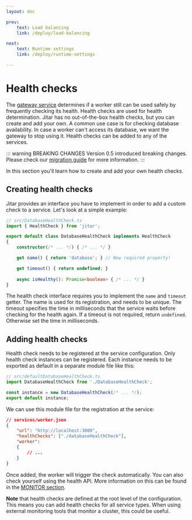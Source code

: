 ```yaml
---
layout: doc

prev:
    text: Load balancing
    link: /deploy/load-balancing

next:
    text: Runtime settings
    link: /deploy/runtime-settings

---
```


# Health checks

The [gateway service](../fundamentals/runtime-services#gateway) determines if a worker still can be used safely by frequently checking its health. Health checks are used for health determination. Jitar has no out-of-the-box health checks, but you can create and add your own. A common use case is for checking database availability. In case a worker can't access its database, we want the gateway to stop using it. Health checks can be added to any of the services.

::: warning BREAKING CHANGES
Version 0.5 introduced breaking changes. Please check our [migration guide](https://github.com/MaskingTechnology/jitar/blob/main/migrations/migrate-from-0.4.x-to-0.5.0.md) for more information.
:::

In this section you'll learn how to create and add your own health checks.

## Creating health checks

Jitar provides an interface you have to implement in order to add a custom check to a service. Let's look at a simple example:

```ts
// src/DatabaseHealthCheck.ts
import { HealthCheck } from 'jitar';

export default class DatabaseHealthCheck implements HealthCheck
{
    constructor(/* ... */) { /* ... */ }

    get name() { return 'database'; } // New required property!

    get timeout() { return undefined; }
    
    async isHealthy(): Promise<boolean> { /* ... */ }
}
```

The health check interface requires you to implement the `name` and  `timeout` getter. The name is used for its registration, and needs to be unique. The timeout specifies the time in milliseconds that the service waits before checking for the health again. If a timeout is not required, return `undefined`. Otherwise set the time in milliseconds.

## Adding health checks

Health check needs to be registered at the service configuration. Only health check instances can be registered. Each instance needs to be exported as default in a separate module file like this:

```ts
// src/defaultDatabaseHealthCheck.ts
import DatabaseHealthCheck from './DatabaseHealthCheck';

const instance = new DatabaseHealthCheck(/* ... */);
export default instance;
```

We can use this module file for the registration at the service:

```json
// services/worker.json
{
    "url": "http://localhost:3000",
    "healthChecks": ["./databaseHealthCheck"],
    "worker":
    {
        // ...
    }
}
```

Once added, the worker will trigger the check automatically. You can also check yourself using the health API. More information on this can be found in the [MONITOR section](../monitor/health).

**Note** that health checks are defined at the root level of the configuration. This means you can add health checks for all service types. When using external monitoring tools that monitor a cluster, this could be useful.

